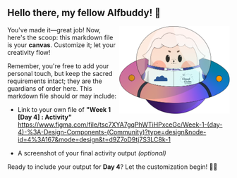 ## Hello there, my fellow Alfbuddy! 💖

<img align="right" width="250px" src="../../assets/alf/alf-ufo.png">

You've made it—great job! Now, here's the scoop: this markdown file is your **canvas**. Customize it; let your creativity flow!

Remember, you're free to add your personal touch, but keep the sacred requirements intact; they are the guardians of order here. This markdown file should or may include:

-   Link to your own file of **"Week 1 [Day 4] : Activity"**
    https://www.figma.com/file/tsc7XYA7gqPhWTiHPxceGc/Week-1-(day-4)-%3A-Design-Components-(Community)?type=design&node-id=4%3A167&mode=design&t=d9Z7oD9tj7S3LC8k-1

-   A screenshot of your final activity output _(optional)_

Ready to include your output for **Day 4**? Let the customization begin! 🚀✨

<!-- You may now delete and modify the content of this file -->
